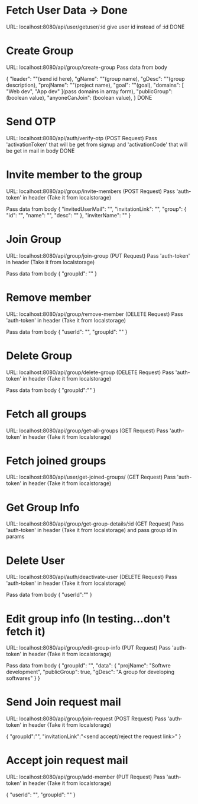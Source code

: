 # Fetch User Data -> Done

URL: localhost:8080/api/user/getuser/:id
give user id instead of :id 
DONE

# Create Group

URL: localhost:8080/api/group/create-group
Pass data from body

{
  "leader": ""(send id here),
  "gName": ""(group name),
  "gDesc": ""(group description),
  "projName": ""(project name),
  "goal": ""(goal),
  "domains": [
    "Web dev",
    "App dev"
  ](pass domains in array form),
  "publicGroup": (boolean value),
  "anyoneCanJoin": (boolean value),
}
DONE

# Send OTP

URL: localhost:8080/api/auth/verify-otp (POST Request)
Pass 'activationToken' that will be get from signup and 'activationCode' that will be get in mail in body
DONE

# Invite member to the group

URL: localhost:8080/api/group/invite-members (POST Request)
Pass 'auth-token' in header (Take it from localstorage)

Pass data from body
{
  "invitedUserMail": "<give mail id of the invited user>",
  "invitationLink": "<give invitation link>",
  "group": {
    "id": "<send group id>",
    "name": "<enter group name>",
    "desc": "<enter group description>"
  },
  "inviterName": "<enter group leader name>"
}


# Join Group

URL: localhost:8080/api/group/join-group (PUT Request)
Pass 'auth-token' in header (Take it from localstorage)

Pass data from body
{
  "groupId": "<pass group id>"
}


# Remove member

URL: localhost:8080/api/group/remove-member (DELETE Request)
Pass 'auth-token' in header (Take it from localstorage)

Pass data from body
{
  "userId": "<pass userId of the user who is being removed>",
  "groupId": "<pass group id>"
}


# Delete Group

URL: localhost:8080/api/group/delete-group (DELETE Request)
Pass 'auth-token' in header (Take it from localstorage)

Pass data from body
{
  "groupId":"<pass group id>"
}


# Fetch all groups

URL: localhost:8080/api/group/get-all-groups (GET Request)
Pass 'auth-token' in header (Take it from localstorage)


# Fetch joined groups

URL: localhost:8080/api/user/get-joined-groups/<pass user id here> (GET Request)
Pass 'auth-token' in header (Take it from localstorage)


# Get Group Info

URL: localhost:8080/api/group/get-group-details/:id (GET Request)
Pass 'auth-token' in header (Take it from localstorage) and pass group id in params


# Delete User

URL: localhost:8080/api/auth/deactivate-user (DELETE Request)
Pass 'auth-token' in header (Take it from localstorage)

Pass data from body
{
  "userId":"<pass user id>"
}


# Edit group info (In testing...don't fetch it)

URL: localhost:8080/api/group/edit-group-info (PUT Request)
Pass 'auth-token' in header (Take it from localstorage)

Pass data from body
{
  "groupId": "<pass group id>",
  "data": {
    "projName": "Softwre development",
    "publicGroup": true,
    "gDesc": "A group for developing softwares"
  }
}

# Send Join request mail

URL: localhost:8080/api/group/join-request (POST Request)
Pass 'auth-token' in header (Take it from localstorage)

{
  "groupId":"<pass group id>",
  "invitationLink":"<send accept/reject the request link>"
}

# Accept join request mail

URL: localhost:8080/api/group/add-member (PUT Request)
Pass 'auth-token' in header (Take it from localstorage)

{
  "userId": "<pass the userId who will join>",
  "groupId": "<pass group id>"
}